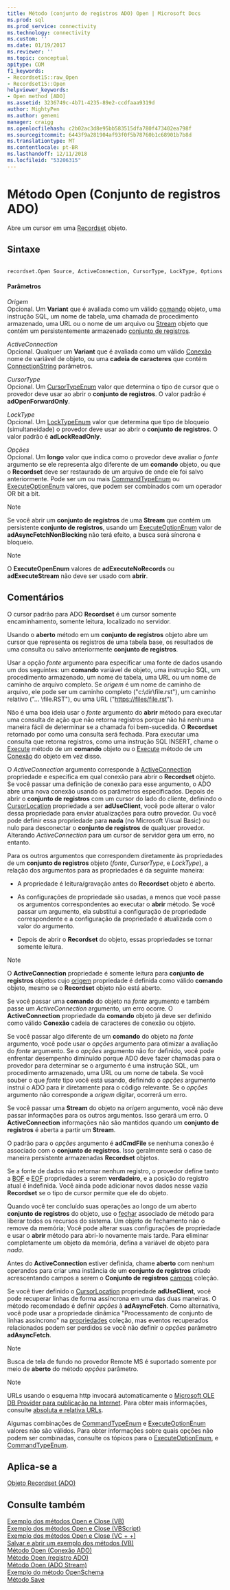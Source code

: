 ```yaml
---
title: Método (conjunto de registros ADO) Open | Microsoft Docs
ms.prod: sql
ms.prod_service: connectivity
ms.technology: connectivity
ms.custom: ''
ms.date: 01/19/2017
ms.reviewer: ''
ms.topic: conceptual
apitype: COM
f1_keywords:
- Recordset15::raw_Open
- Recordset15::Open
helpviewer_keywords:
- Open method [ADO]
ms.assetid: 3236749c-4b71-4235-89e2-ccdfaaa9319d
author: MightyPen
ms.author: genemi
manager: craigg
ms.openlocfilehash: c2b02ac3d8e95bb583515dfa780f473402ea798f
ms.sourcegitcommit: 6443f9a281904af93f0f5b78760b1c68901b7b8d
ms.translationtype: MT
ms.contentlocale: pt-BR
ms.lasthandoff: 12/11/2018
ms.locfileid: "53206315"
---
```

# <a name="open-method-ado-recordset"></a>Método Open (Conjunto de registros ADO)
Abre um cursor em uma [Recordset](../../../ado/reference/ado-api/recordset-object-ado.md) objeto.  
  
## <a name="syntax"></a>Sintaxe  
  
```  
  
recordset.Open Source, ActiveConnection, CursorType, LockType, Options  
```  
  
#### <a name="parameters"></a>Parâmetros  
 *Origem*  
 Opcional. Um **Variant** que é avaliada como um válido [comando](../../../ado/reference/ado-api/command-object-ado.md) objeto, uma instrução SQL, um nome de tabela, uma chamada de procedimento armazenado, uma URL ou o nome de um arquivo ou [Stream](../../../ado/reference/ado-api/stream-object-ado.md) objeto que contém um persistentemente armazenado [conjunto de registros](../../../ado/reference/ado-api/recordset-object-ado.md).  
  
 *ActiveConnection*  
 Opcional. Qualquer um **Variant** que é avaliada como um válido [Conexão](../../../ado/reference/ado-api/connection-object-ado.md) nome de variável de objeto, ou uma **cadeia de caracteres** que contém [ConnectionString](../../../ado/reference/ado-api/connectionstring-property-ado.md) parâmetros.  
  
 *CursorType*  
 Opcional. Um [CursorTypeEnum](../../../ado/reference/ado-api/cursortypeenum.md) valor que determina o tipo de cursor que o provedor deve usar ao abrir o **conjunto de registros**. O valor padrão é **adOpenForwardOnly**.  
  
 *LockType*  
 Opcional. Um [LockTypeEnum](../../../ado/reference/ado-api/locktypeenum.md) valor que determina que tipo de bloqueio (simultaneidade) o provedor deve usar ao abrir o **conjunto de registros**. O valor padrão é **adLockReadOnly**.  
  
 *Opções*  
 Opcional. Um **longo** valor que indica como o provedor deve avaliar o *fonte* argumento se ele representa algo diferente de um **comando** objeto, ou que o **Recordset** deve ser restaurado de um arquivo de onde ele foi salvo anteriormente. Pode ser um ou mais [CommandTypeEnum](../../../ado/reference/ado-api/commandtypeenum.md) ou [ExecuteOptionEnum](../../../ado/reference/ado-api/executeoptionenum.md) valores, que podem ser combinados com um operador OR bit a bit.  
  
> [!NOTE]
>  Se você abrir um **conjunto de registros** de uma **Stream** que contém um persistente **conjunto de registros**, usando um [ExecuteOptionEnum](../../../ado/reference/ado-api/executeoptionenum.md) valor de **adAsyncFetchNonBlocking** não terá efeito, a busca será síncrona e bloqueio.  
  
> [!NOTE]
>  O **ExecuteOpenEnum** valores de **adExecuteNoRecords** ou **adExecuteStream** não deve ser usado com **abrir**.  
  
## <a name="remarks"></a>Comentários  
 O cursor padrão para ADO **Recordset** é um cursor somente encaminhamento, somente leitura, localizado no servidor.  
  
 Usando o **aberto** método em um **conjunto de registros** objeto abre um cursor que representa os registros de uma tabela base, os resultados de uma consulta ou salvo anteriormente **conjunto de registros**.  
  
 Usar a opção *fonte* argumento para especificar uma fonte de dados usando um dos seguintes: um **comando** variável de objeto, uma instrução SQL, um procedimento armazenado, um nome de tabela, uma URL ou um nome de caminho de arquivo completo. Se *origem* é um nome de caminho de arquivo, ele pode ser um caminho completo ("c:\dir\file.rst"), um caminho relativo ("... \file.RST"), ou uma URL ("<https://files/file.rst>").  
  
 Não é uma boa ideia usar o *fonte* argumento do **abrir** método para executar uma consulta de ação que não retorna registros porque não há nenhuma maneira fácil de determinar se a chamada foi bem-sucedida. O **Recordset** retornado por como uma consulta será fechada. Para executar uma consulta que retorna registros, como uma instrução SQL INSERT, chame o [Execute](../../../ado/reference/ado-api/execute-method-ado-command.md) método de um **comando** objeto ou o [Execute](../../../ado/reference/ado-api/execute-method-ado-connection.md) método de um [Conexão](../../../ado/reference/ado-api/connection-object-ado.md) do objeto em vez disso.  
  
 O *ActiveConnection* argumento corresponde à [ActiveConnection](../../../ado/reference/ado-api/activeconnection-property-ado.md) propriedade e especifica em qual conexão para abrir o **Recordset** objeto. Se você passar uma definição de conexão para esse argumento, o ADO abre uma nova conexão usando os parâmetros especificados. Depois de abrir o **conjunto de registros** com um cursor do lado do cliente, definindo o [CursorLocation](../../../ado/reference/ado-api/cursorlocation-property-ado.md) propriedade a ser **adUseClient**, você pode alterar o valor dessa propriedade para enviar atualizações para outro provedor. Ou você pode definir essa propriedade para **nada** (no Microsoft Visual Basic) ou nulo para desconectar o **conjunto de registros** de qualquer provedor. Alterando *ActiveConnection* para um cursor de servidor gera um erro, no entanto.  
  
 Para os outros argumentos que correspondem diretamente às propriedades de um **conjunto de registros** objeto (*fonte*, *CursorType*, e *LockType*), a relação dos argumentos para as propriedades é da seguinte maneira:  
  
-   A propriedade é leitura/gravação antes do **Recordset** objeto é aberto.  
  
-   As configurações de propriedade são usadas, a menos que você passe os argumentos correspondentes ao executar o **abrir** método. Se você passar um argumento, ela substitui a configuração de propriedade correspondente e a configuração da propriedade é atualizada com o valor do argumento.  
  
-   Depois de abrir o **Recordset** do objeto, essas propriedades se tornar somente leitura.  
  
> [!NOTE]
>  O **ActiveConnection** propriedade é somente leitura para **conjunto de registros** objetos cujo [origem](../../../ado/reference/ado-api/source-property-ado-recordset.md) propriedade é definida como válido **comando** objeto, mesmo se o **Recordset** objeto não está aberto.  
  
 Se você passar uma **comando** do objeto na *fonte* argumento e também passe um *ActiveConnection* argumento, um erro ocorre. O **ActiveConnection** propriedade da **comando** objeto já deve ser definido como válido **Conexão** cadeia de caracteres de conexão ou objeto.  
  
 Se você passar algo diferente de um **comando** do objeto na *fonte* argumento, você pode usar o *opções* argumento para otimizar a avaliação do *fonte*  argumento. Se o *opções* argumento não for definido, você pode enfrentar desempenho diminuído porque ADO deve fazer chamadas para o provedor para determinar se o argumento é uma instrução SQL, um procedimento armazenado, uma URL ou um nome de tabela. Se você souber o que *fonte* tipo você está usando, definindo o *opções* argumento instrui o ADO para ir diretamente para o código relevante. Se o *opções* argumento não corresponde a *origem* digitar, ocorrerá um erro.  
  
 Se você passar uma **Stream** do objeto na *origem* argumento, você não deve passar informações para os outros argumentos. Isso gerará um erro. O **ActiveConnection** informações não são mantidos quando um **conjunto de registros** é aberta a partir um **Stream**.  
  
 O padrão para o *opções* argumento é **adCmdFile** se nenhuma conexão é associado com o **conjunto de registros**. Isso geralmente será o caso de maneira persistente armazenadas **Recordset** objetos.  
  
 Se a fonte de dados não retornar nenhum registro, o provedor define tanto a [BOF](../../../ado/reference/ado-api/bof-eof-properties-ado.md) e [EOF](../../../ado/reference/ado-api/bof-eof-properties-ado.md) propriedades a serem **verdadeiro**, e a posição do registro atual é indefinida. Você ainda pode adicionar novos dados nesse vazia **Recordset** se o tipo de cursor permite que ele do objeto.  
  
 Quando você ter concluído suas operações ao longo de um aberto **conjunto de registros** do objeto, use o [fechar](../../../ado/reference/ado-api/close-method-ado.md) associado de método para liberar todos os recursos do sistema. Um objeto de fechamento não o remove da memória; Você pode alterar suas configurações de propriedade e usar o **abrir** método para abri-lo novamente mais tarde. Para eliminar completamente um objeto da memória, defina a variável de objeto para *nada*.  
  
 Antes do **ActiveConnection** estiver definida, chame **aberto** com nenhum operandos para criar uma instância de um **conjunto de registros** criado acrescentando campos a serem o  **Conjunto de registros** [campos](../../../ado/reference/ado-api/fields-collection-ado.md) coleção.  
  
 Se você tiver definido o [CursorLocation](../../../ado/reference/ado-api/cursorlocation-property-ado.md) propriedade **adUseClient**, você pode recuperar linhas de forma assíncrona em uma das duas maneiras. O método recomendado é definir *opções* à **adAsyncFetch**. Como alternativa, você pode usar a propriedade dinâmica "Processamento de conjunto de linhas assíncrono" na [propriedades](../../../ado/reference/ado-api/properties-collection-ado.md) coleção, mas eventos recuperados relacionados podem ser perdidos se você não definir o *opções* parâmetro **adAsyncFetch**.  
  
> [!NOTE]
>  Busca de tela de fundo no provedor Remote MS é suportado somente por meio de **aberto** do método *opções* parâmetro.  
  
> [!NOTE]
>  URLs usando o esquema http invocará automaticamente o [Microsoft OLE DB Provider para publicação na Internet](../../../ado/guide/appendixes/microsoft-ole-db-provider-for-internet-publishing.md). Para obter mais informações, consulte [absoluta e relativa URLs](../../../ado/guide/data/absolute-and-relative-urls.md).  
  
 Algumas combinações de [CommandTypeEnum](../../../ado/reference/ado-api/commandtypeenum.md) e [ExecuteOptionEnum](../../../ado/reference/ado-api/executeoptionenum.md) valores não são válidos. Para obter informações sobre quais opções não podem ser combinadas, consulte os tópicos para o [ExecuteOptionEnum](../../../ado/reference/ado-api/executeoptionenum.md), e [CommandTypeEnum](../../../ado/reference/ado-api/commandtypeenum.md).  
  
## <a name="applies-to"></a>Aplica-se a  
 [Objeto Recordset (ADO)](../../../ado/reference/ado-api/recordset-object-ado.md)  
  
## <a name="see-also"></a>Consulte também  
 [Exemplo dos métodos Open e Close (VB)](../../../ado/reference/ado-api/open-and-close-methods-example-vb.md)   
 [Exemplo dos métodos Open e Close (VBScript)](../../../ado/reference/ado-api/open-and-close-methods-example-vbscript.md)   
 [Exemplo dos métodos Open e Close (VC + +)](../../../ado/reference/ado-api/open-and-close-methods-example-vc.md)   
 [Salvar e abrir um exemplo dos métodos (VB)](../../../ado/reference/ado-api/save-and-open-methods-example-vb.md)   
 [Método Open (Conexão ADO)](../../../ado/reference/ado-api/open-method-ado-connection.md)   
 [Método Open (registro ADO)](../../../ado/reference/ado-api/open-method-ado-record.md)   
 [Método Open (ADO Stream)](../../../ado/reference/ado-api/open-method-ado-stream.md)   
 [Exemplo do método OpenSchema](../../../ado/reference/ado-api/openschema-method.md)   
 [Método Save](../../../ado/reference/ado-api/save-method.md)
